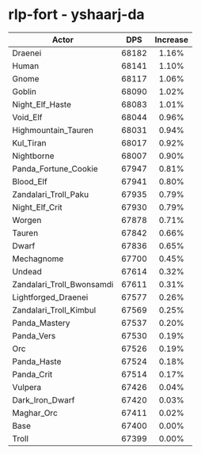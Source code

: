 # rlp-fort - yshaarj-da
| Actor | DPS | Increase |
|---|:---:|:---:|
|Draenei|68182|1.16%|
|Human|68141|1.10%|
|Gnome|68117|1.06%|
|Goblin|68090|1.02%|
|Night_Elf_Haste|68083|1.01%|
|Void_Elf|68044|0.96%|
|Highmountain_Tauren|68031|0.94%|
|Kul_Tiran|68017|0.92%|
|Nightborne|68007|0.90%|
|Panda_Fortune_Cookie|67947|0.81%|
|Blood_Elf|67941|0.80%|
|Zandalari_Troll_Paku|67935|0.79%|
|Night_Elf_Crit|67930|0.79%|
|Worgen|67878|0.71%|
|Tauren|67842|0.66%|
|Dwarf|67836|0.65%|
|Mechagnome|67700|0.45%|
|Undead|67614|0.32%|
|Zandalari_Troll_Bwonsamdi|67611|0.31%|
|Lightforged_Draenei|67577|0.26%|
|Zandalari_Troll_Kimbul|67569|0.25%|
|Panda_Mastery|67537|0.20%|
|Panda_Vers|67530|0.19%|
|Orc|67526|0.19%|
|Panda_Haste|67524|0.18%|
|Panda_Crit|67514|0.17%|
|Vulpera|67426|0.04%|
|Dark_Iron_Dwarf|67420|0.03%|
|Maghar_Orc|67411|0.02%|
|Base|67400|0.00%|
|Troll|67399|0.00%|

